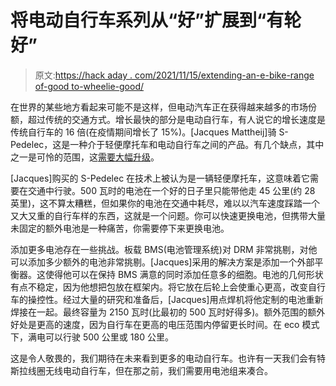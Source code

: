 # 将电动自行车系列从“好”扩展到“有轮好”

> 原文:[https://hack aday . com/2021/11/15/extending-an-e-bike-range of-good to-wheelie-good/](https://hackaday.com/2021/11/15/extending-an-e-bike-range-from-good-to-wheelie-good/)

在世界的某些地方看起来可能不是这样，但电动汽车正在获得越来越多的市场份额，超过传统的交通方式。增长最快的部分是电动自行车，有人说它的增长速度是传统自行车的 16 倍(在疫情期间增长了 15%)。[Jacques Mattheij]骑 S-Pedelec，这是一种介于轻便摩托车和电动自行车之间的产品。有几个缺点，其中之一是可怜的范围，这[需要大幅升级](https://jacquesmattheij.com/long-range-ebike/)。

[Jacques]购买的 S-Pedelec 在技术上被认为是一辆轻便摩托车，这意味着它需要在交通中行驶。500 瓦时的电池在一个好的日子里只能带他走 45 公里(约 28 英里)，这不算太糟糕，但如果你的电池在交通中耗尽，难以以汽车速度踩踏一个又大又重的自行车样的东西，这就是一个问题。你可以快速更换电池，但携带大量未固定的额外电池是一种痛苦，你需要停下来更换电池。

添加更多电池存在一些挑战。板载 BMS(电池管理系统)对 DRM 非常挑剔，对他可以添加多少额外的电池非常挑剔。[Jacques]采用的解决方案是添加一个外部平衡器。这使得他可以在保持 BMS 满意的同时添加任意多的细胞。电池的几何形状有点不稳定，因为他想把包放在框架内。将它放在后轮上会使重心更高，改变自行车的操控性。经过大量的研究和准备后，[Jacques]用点焊机将他定制的电池重新焊接在一起。最终容量为 2150 瓦时(比最初的 500 瓦时好得多)。额外范围的额外好处是更高的速度，因为自行车在更高的电压范围内停留更长时间。在 eco 模式下，满电可以行驶 500 公里或 180 公里。

这是令人敬畏的，我们期待在未来看到更多的电动自行车。也许有一天我们会有特斯拉线圈无线电动自行车，但在那之前，我们需要用电池组来凑合。
